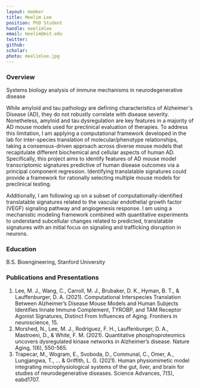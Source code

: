```yaml
---
layout: member
title: Meelim Lee
position: PhD Student
handle: meelimlee
email: meelim@mit.edu
twitter: 
github:
scholar: 
photo: meelimlee.jpg 
---
```


### Overview
Systems biology analysis of immune mechanisms in neurodegenerative disease

While amyloid and tau pathology are defining characteristics of Alzheimer's Disease (AD), they do not robustly correlate with disease severity. Nonetheless, amyloid and tau dysregulation are key features in a majority of AD mouse models used for preclinical evaluation of therapies. To address this limitation, I am applying a computational framework developed in the lab for inter-species translation of molecular/phenotype relationships, taking a consensus-driven approach across diverse mouse models that recapitulate different biochemical and cellular aspects of human AD. Specifically, this project aims to identify features of AD mouse model transcriptomic signatures predictive of human disease outcomes via a principal component regression. Identifying translatable signatures could provide a framework for rationally selecting multiple mouse models for preclinical testing.

Additionally, I am following up on a subset of computationally-identified translatable signatures related to the vascular endothelial growth factor (VEGF) signaling pathway and angiogenesis response. I am using a mechanistic modeling framework combined with quantitative experiments to understand subcellular changes related to predicted, translatable signatures with an initial focus on signaling and trafficking disruption in neurons.

### Education
B.S. Bioengineering, Stanford University

### Publications and Presentations
1. Lee, M. J., Wang, C., Carroll, M. J., Brubaker, D. K., Hyman, B. T., & Lauffenburger, D. A. (2021). Computational Interspecies Translation Between Alzheimer’s Disease Mouse Models and Human Subjects Identifies Innate Immune Complement, TYROBP, and TAM Receptor Agonist Signatures, Distinct From Influences of Aging. Frontiers in neuroscience, 15.
2. Morshed, N., Lee, M. J., Rodriguez, F. H., Lauffenburger, D. A., Mastroeni, D., & White, F. M. (2021). Quantitative phosphoproteomics uncovers dysregulated kinase networks in Alzheimer’s disease. Nature Aging, 1(6), 550-565.
3. Trapecar, M., Wogram, E., Svoboda, D., Communal, C., Omer, A., Lungjangwa, T., ... & Griffith, L. G. (2021). Human physiomimetic model integrating microphysiological systems of the gut, liver, and brain for studies of neurodegenerative diseases. Science Advances, 7(5), eabd1707.
